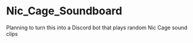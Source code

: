 # Nic_Cage_Soundboard
Planning to turn this into a Discord bot that plays random Nic Cage sound clips
